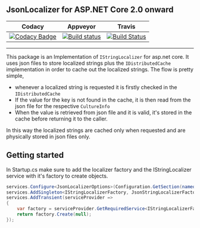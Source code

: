 ## JsonLocalizer for ASP.NET Core 2.0 onward
 
 |Codacy|Appveyor|Travis|
 |  --- |  ---   | ---  |
 |[![Codacy Badge](https://api.codacy.com/project/badge/Grade/946b0f3482f643cda85f2ab60e8f4fd6)](https://www.codacy.com/app/balan.valeriu/Anvyl.JsonLocalizer?utm_source=github.com&utm_medium=referral&utm_content=aodpi/Anvyl.JsonLocalizer&utm_campaign=badger) | [![Build status](https://ci.appveyor.com/api/projects/status/jgbp47cautxbkoaq?svg=true)](https://ci.appveyor.com/project/aodpi/anvyl-jsonlocalizer) | [![Build Status](https://travis-ci.org/aodpi/Anvyl.JsonLocalizer.svg?branch=master)](https://travis-ci.org/aodpi/Anvyl.JsonLocalizer) |
---

This package is an Implementation of `IStringLocalizer` for asp.net core. It uses json files to store localized strings plus the `IDistributedCache` implementation in order to cache out the localized strings. The flow is pretty simple,

* whenever a localized string is requested it is firstly checked in the `IDistributedCache`
* If the value for the key is not found in the cache, it is then read from the json file for the respective `CultureInfo`
* When the value is retrieved from json file and it is valid, it's stored in the cache before returning it to the caller.

In this way the localized strings are cached only when requested and are physically stored in json files only.

## Getting started

In Startup.cs make sure to add the localizer factory and the IStringLocalizer service with it's factory to create objects.

```csharp
services.Configure<JsonLocalizerOptions>(Configuration.GetSection(nameof(JsonLocalizerOptions)));
services.AddSingleton<IStringLocalizerFactory, JsonStringLocalizerFactory>();
services.AddTransient(serviceProvider =>
{
    var factory = serviceProvider.GetRequiredService<IStringLocalizerFactory>();
    return factory.Create(null);
});
```
